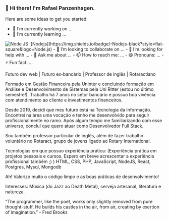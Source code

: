 ### 👋 Hi there! I'm Rafael Panzenhagen.

<!--
**Rafaelmkp/Rafaelmkp** is a ✨ _special_ ✨ repository because its `README.md` (this file) appears on your GitHub profile.
-->
Here are some ideas to get you started:

- 🔭 I’m currently working on ...
- 🌱 I’m currently learning ...
<img src='https://img.shields.io/static/v1?style=plastic&label=&logo=Node.js&message=Node%20JS&color=gray' alt='Node JS'>
![Nodejs](https://img.shields.io/badge/-Nodejs-black?style=flat-square&logo=Node.js)
- 👯 I’m looking to collaborate on ...
- 🤔 I’m looking for help with ...
- 💬 Ask me about ...
- 📫 How to reach me: ...
- 😄 Pronouns: ...
- ⚡ Fun fact: ...

Futuro dev web | Futuro ex-bancário | Professor de inglês | Rotaractiano

Formado em Gestão Financeira pela Uninter e concluindo formação em Análise e Desenvolvimento de Sistemas pela Uni Ritter (estou no último semestre!). Trabalho há 7 anos no setor bancário e possuo boa vivência com atendimento ao cliente e investimentos financeiros.

Desde 2019, decidi que meu futuro está na Tecnologia da Informação. Encontrei na área uma vocação e tenho me desenvolvido para seguir profissionalmente no ramo. Após algum tempo me familiarizando com esse universo, concluí que quero atuar como Desenvolvedor Full Stack.

Sou também professor particular de inglês, além de fazer trabalho voluntário no Rotaract, grupo de jovens ligado ao Rotary International.

Tecnologias em que possuo experiência prática:
(Experiência prática em projetos pessoais e cursos. Espero em breve acrescentar a experiência profissional também ;) )
HTML, CSS, PHP, JavaScript, NodeJS, React, Postgres, Mysql, Mongodb

Ah! Valorizo muito o código limpo e as boas práticas de desenvolvimento!

Interesses: Música (do Jazz ao Death Metal), cerveja artesanal, literatura e natureza.

“The programmer, like the poet, works only slightly removed from pure thought-stuff. He builds his castles in the air, from air, creating by exertion of imagination.” - Fred Brooks
